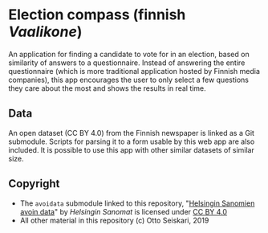 # Election compass (finnish _Vaalikone_)

An application for finding a candidate to vote for in an election, based on
similarity of answers to a questionnaire. Instead of answering the entire
questionnaire (which is more traditional application hosted by Finnish media
companies), this app encourages the user to only select a few questions they
care about the most and shows the results in real time.

## Data

An open dataset (CC BY 4.0) from the Finnish newspaper is linked as a
Git submodule. Scripts for parsing it to a form usable by this
web app are also included. It is possible to use this app with other similar
datasets of similar size.

## Copyright

 * The `avoidata` submodule linked to this repository, "[Helsingin Sanomien avoin data](https://github.com/HS-Datadesk/avoindata)" by _Helsingin Sanomat_ is licensed under [CC BY 4.0](https://creativecommons.org/licenses/by/4.0/)
 * All other material in this repository (c) Otto Seiskari, 2019
